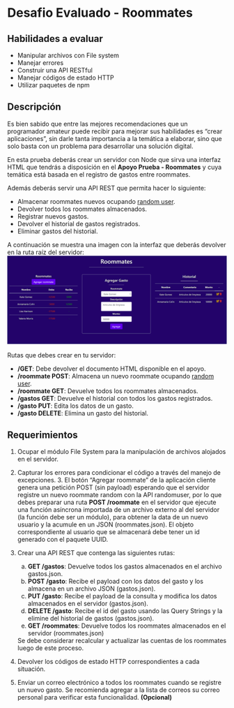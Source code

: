 # Desafio Evaluado - Roommates

## Habilidades a evaluar

-  Manipular archivos con File system
-  Manejar errores
-  Construir una API RESTful
-  Manejar códigos de estado HTTP
-  Utilizar paquetes de npm

## Descripción

Es bien sabido que entre las mejores recomendaciones que un programador amateur puede recibir para mejorar sus habilidades es “crear aplicaciones”, sin darle tanta importancia a la temática a elaborar, sino que solo basta con un problema para desarrollar una solución digital.

En esta prueba deberás crear un servidor con Node que sirva una interfaz HTML que tendrás a disposición en el **Apoyo Prueba - Roommates** y cuya temática está basada en el registro de gastos entre roommates.

Además deberás servir una API REST que permita hacer lo siguiente:

-  Almacenar roommates nuevos ocupando [random user](https://randomuser.me/api).
-  Devolver todos los roommates almacenados.
-  Registrar nuevos gastos.
-  Devolver el historial de gastos registrados.
-  Eliminar gastos del historial.

A continuación se muestra una imagen con la interfaz que deberás devolver en la ruta raíz
del servidor:
![img1](./public/images/img1.png)

Rutas que debes crear en tu servidor:

-  **/GET**: Debe devolver el documento HTML disponible en el apoyo.
-  **/roommate POST**: Almacena un nuevo roommate ocupando [random user](https://randomuser.me/api).
-  **/roommate GET**: Devuelve todos los roommates almacenados.
-  **/gastos GET**: Devuelve el historial con todos los gastos registrados.
-  **/gasto PUT**: Edita los datos de un gasto.
-  **/gasto DELETE**: Elimina un gasto del historial.

## Requerimientos

1. Ocupar el módulo File System para la manipulación de archivos alojados en el servidor.

2. Capturar los errores para condicionar el código a través del manejo de excepciones. 3. El botón “Agregar roommate” de la aplicación cliente genera una petición POST (sin payload) esperando que el servidor registre un nuevo roommate random con la API randomuser, por lo que debes preparar una ruta **POST /roommate** en el servidor que ejecute una función asíncrona importada de un archivo externo al del servidor (la función debe ser un módulo), para obtener la data de un nuevo usuario y la acumule en un JSON (roommates.json).
   El objeto correspondiente al usuario que se almacenará debe tener un id generado con el paquete UUID.

3. Crear una API REST que contenga las siguientes rutas:
   <ol type="a">
      <li><strong>GET /gastos</strong>: Devuelve todos los gastos almacenados en el archivo gastos.json.</li>
      <li><strong>POST /gasto</strong>: Recibe el payload con los datos del gasto y los almacena en un archivo JSON (gastos.json).</li>
      <li><strong>PUT /gasto</strong>: Recibe el payload de la consulta y modifica los datos almacenados en el servidor (gastos.json).</li>
      <li><strong>DELETE /gasto</strong>: Recibe el id del gasto usando las Query Strings y la elimine del historial de gastos (gastos.json).</li>
      <li><strong>GET /roommates</strong>: Devuelve todos los roommates almacenados en el servidor (roommates.json)</li>
   </ol>
   Se debe considerar recalcular y actualizar las cuentas de los roommates luego de este proceso.

4. Devolver los códigos de estado HTTP correspondientes a cada situación.

5. Enviar un correo electrónico a todos los roommates cuando se registre un nuevo gasto. Se recomienda agregar a la lista de correos su correo personal para verificar esta funcionalidad. **(Opcional)**
